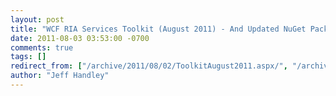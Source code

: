 ```yaml
---
layout: post
title: "WCF RIA Services Toolkit (August 2011) - And Updated NuGet Packages"
date: 2011-08-03 03:53:00 -0700
comments: true
tags: []
redirect_from: ["/archive/2011/08/02/ToolkitAugust2011.aspx/", "/archive/2011/08/02/toolkitaugust2011.aspx"]
author: "Jeff Handley"
---
```


